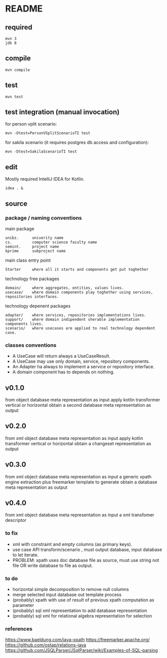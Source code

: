 # README


## required

    mvn 3
    jdk 8


## compile

    mvn compile


## test

    mvn test
    

## test integration (manual invocation)

for person vplit scenario:
 
    mvn -Dtest=PersonVSplitScenarioTI test

for sakila scenario (it requires postgres db access and configuration):

    mvn -Dtest=SakilaScenarioTI test
    
## edit

Mostly required IntelliJ IDEA for Kotlin.

    idea . &


## source

### package / naming conventions

main package

    unibz.      univerity name
    cs.         computer science faculty name
    semint.     project name
    kprime      subproject name

main class entry point

    Starter     where all it starts and components get put toghether

technology free packages

    domain/     where aggregates, entities, values lives.
    usecase/    where domain components play toghether using services, repositories interfaces.

technology depenent packages

    adapter/    where services, repositories implementations lives.
    support/    where domain indipendent sherable implementation components lives.
    scenario/   where usecases are applied to real technology dependent case.    

### classes conventions

* A UseCase will return always a UseCaseResult.
* A UseCase may use only domain, service, repository components.
* An Adapter ha always to implement a service or repository interface.
* A domain component has to depends on nothing. 


## v0.1.0

from object database meta representation as input
apply kotlin transformer vertical or horizontal
obtain a second database meta representation as output


## v0.2.0

from xml object database meta representation as input
apply kotlin transformer vertical or horizontal
obtain a changeset representation as output


## v0.3.0

from xml object database meta representation as input
a generic xpath engine extraction plus freemarker template to generate
obtain a database meta representation as output

## v0.4.0

from xml object database meta representation as input
a xml transfomer descriptor

### to fix

* xml with constraint and empty columns (as primary keys).
* use case API transform/scenario , must output database, input database to let iterate.
* PROBLEM: xpath uses doc database file as source, must use string not file OR write database to file as output.

### to do

* horizontal simple decomposition to remove null columns
* merge selected input database out template process
* (probably) xpath with use of result of previous xpath computation as parameter
* (probably) sql xml representation to add database representation
* (probably) sql xml for relational algebra representation for selection

### references

https://www.baeldung.com/java-xpath
https://freemarker.apache.org/
https://github.com/ostap/relations-java
https://github.com/JSQLParser/JSqlParser/wiki/Examples-of-SQL-parsing